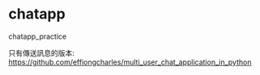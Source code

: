 # chatapp
chatapp_practice

只有傳送訊息的版本:  
https://github.com/effiongcharles/multi_user_chat_application_in_python  
